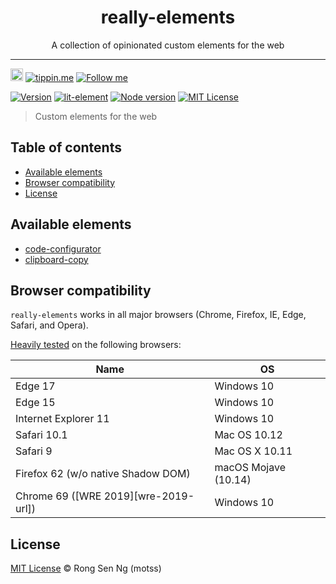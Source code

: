 <div align="center" style="text-align: center;">
  <h1 style="border-bottom: none;">really-elements</h1>

  <p>A collection of opinionated custom elements for the web</p>
</div>

<hr />

<a href="https://www.buymeacoffee.com/RLmMhgXFb" target="_blank" rel="noopener noreferrer"><img src="https://www.buymeacoffee.com/assets/img/custom_images/orange_img.png" alt="Buy Me A Coffee" style="height: 20px !important;width: auto !important;" ></a>
[![tippin.me][tippin-me-badge]][tippin-me-url]
[![Follow me][follow-me-badge]][follow-me-url]

[![Version][version-badge]][version-url]
[![lit-element][lit-element-version-badge]][lit-element-url]
[![Node version][node-version-badge]][node-version-url]
[![MIT License][mit-license-badge]][mit-license-url]

> Custom elements for the web

## Table of contents <!-- omit in toc -->

- [Available elements](#available-elements)
- [Browser compatibility](#browser-compatibility)
- [License](#license)

## Available elements

* [code-configurator]
* [clipboard-copy]

## Browser compatibility

`really-elements` works in all major browsers (Chrome, Firefox, IE, Edge, Safari, and Opera).

[Heavily tested](/.circleci/config.yml) on the following browsers:

| Name | OS |
| --- | --- |
| Edge 17 | Windows 10 |
| Edge 15 | Windows 10 |
| Internet Explorer 11 | Windows 10 |
| Safari 10.1 | Mac OS 10.12 |
| Safari 9 | Mac OS X 10.11 |
| Firefox 62 (w/o native Shadow DOM) | macOS Mojave (10.14) |
| Chrome 69 ([WRE 2019][wre-2019-url]) | Windows 10 |

## License

[MIT License](https://motss.mit-license.org/) © Rong Sen Ng (motss)

<!-- References -->
[lit-element-url]: https://github.com/Polymer/lit-element?utm_source=github.com&amp;utm_medium=referral&amp;utm_content=motss/app-datepicker
[web-component-tester-url]: https://github.com/Polymer/tools/tree/master/packages/web-component-tester

<!-- Badges -->
[tippin-me-badge]: https://badgen.net/badge/%E2%9A%A1%EF%B8%8Ftippin.me/@igarshmyb/F0918E
[follow-me-badge]: https://flat.badgen.net/twitter/follow/igarshmyb?icon=twitter

[version-badge]: https://flat.badgen.net/npm/v/@reallyland/really-code-configurator?icon=npm
[lit-element-version-badge]: https://flat.badgen.net/npm/v/lit-element/latest?icon=npm&label=lit-element
[node-version-badge]: https://flat.badgen.net/npm/node/@reallyland/really-code-configurator
[mit-license-badge]: https://flat.badgen.net/npm/license/@reallyland/really-code-configurator

[tippin-me-badge]: https://badgen.net/badge/%E2%9A%A1%EF%B8%8Ftippin.me/@igarshmyb/F0918E
[follow-me-badge]: https://flat.badgen.net/twitter/follow/igarshmyb?icon=twitter

[mit-license-badge]: https://flat.badgen.net/github/license/reallyland/really-elements

<!-- Links -->
[tippin-me-url]: https://tippin.me/@igarshmyb
[follow-me-url]: https://twitter.com/igarshmyb?utm_source=github.com&amp;utm_medium=referral&amp;utm_content=@reallyland/really-elements

[version-url]: https://www.npmjs.com/package/@reallyland/really-elements/v/latest?utm_source=github.com&amp;utm_medium=referral&amp;utm_content=@reallyland/really-elements
[node-version-url]: https://nodejs.org/en/download?utm_source=github.com&amp;utm_medium=referral&amp;utm_content=@reallyland/really-elements
[mit-license-url]: /LICENSE

<!-- Elements:link -->
[code-configurator]: /src/code-configurator
[clipboard-copy]: /src/clipboard-copy

<!-- Elements:npm-badge -->
[really-code-configurator-npm-badge]: https://flat.badgen.net/npm/v/@reallyland/really-code-configurator?icon=npm

<!-- Elements:npm-url -->
[really-code-configurator-npm-url]: https://www.npmjs.com/package/@reallyland/really-code-configurator/v/latest

<!-- Elements:downloads-badge -->
[really-code-configurator-downloads-badge]: https://flat.badgen.net/npm/dm/@reallyland/really-code-configurator

<!-- Elements:downloads-url -->
[really-code-configurator-downloads-url]: https://www.npmtrends.com/@reallyland/really-code-configurator

<!-- Elements:circleci-badge -->
[really-code-configurator-circleci-badge]: https://flat.badgen.net/circleci/github/reallyland/really-code-configurator?icon=circleci

<!-- Elements:circleci-url -->
[really-code-configurator-circleci-url]: https://circleci.com/gh/reallyland/really-code-configurator/tree/master

<!-- Elements:bundlephobia-badge -->
[really-code-configurator-bundlephobia-badge]: https://flat.badgen.net/bundlephobia/minzip/@reallyland/really-code-configurator

<!-- Elements:bundlephobia-url -->
[really-code-configurator-bundlephobia-url]: https://bundlephobia.com/result?p=@reallyland/really-code-configurator
